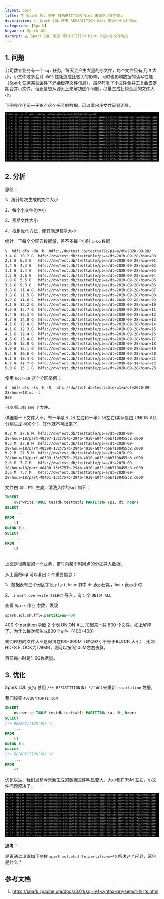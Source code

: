 ```yaml
---
layout: post
title: 在 Spark SQL 使用 REPARTITION Hint 来减少小文件输出
description: 在 Spark SQL 使用 REPARTITION Hint 来减少小文件输出
categories: [Spark]
keywords: Spark SQL
excerpt: 在 Spark SQL 使用 REPARTITION Hint 来减少小文件输出
---
```




## 1. 问题

公司数仓业务有一个 `sql` 任务，每天会产生大量的小文件，每个文件只有 几 `M` 大小，小文件过多会对 `HDFS` 性能造成比较大的影响，同时也影响数据的读写性能（Spark 任务某些条件下还会缓存文件信息），虽然开发了小文件合并工具会去定期合并小文件，但还是想从源头上来解决这个问题，尽量生成比较合适的文件大小。

下图是优化前一天18点这个分区的数据，可以看出小文件问题明显。

![small-files](/images/posts/spark/spark-repartition-small-files/small-files.png)





## 2. 分析

思路：

1、统计每次生成的文件大小

2、每个小文件的大小

3、预期文件大小

4、找到优化方法，使其满足预期大小



统计一下每个分区的数据量，差不多每个小时 `1-6G` 数据

```shell
$  hdfs dfs -du -h  hdfs://dw/test.db/testtable/p1=a/dt=2020-09-28/
3.4 G  10.2 G  hdfs://dw/test.db/testtable/p1=a/dt=2020-09-28/hour=00
2.1 G  6.3 G   hdfs://dw/test.db/testtable/p1=a/dt=2020-09-28/hour=01
1.4 G  4.3 G   hdfs://dw/test.db/testtable/p1=a/dt=2020-09-28/hour=02
1.1 G  3.4 G   hdfs://dw/test.db/testtable/p1=a/dt=2020-09-28/hour=03
1.2 G  3.6 G   hdfs://dw/test.db/testtable/p1=a/dt=2020-09-28/hour=04
1.8 G  5.5 G   hdfs://dw/test.db/testtable/p1=a/dt=2020-09-28/hour=05
3.1 G  9.3 G   hdfs://dw/test.db/testtable/p1=a/dt=2020-09-28/hour=06
3.8 G  11.4 G  hdfs://dw/test.db/testtable/p1=a/dt=2020-09-28/hour=07
3.8 G  11.5 G  hdfs://dw/test.db/testtable/p1=a/dt=2020-09-28/hour=08
3.9 G  11.6 G  hdfs://dw/test.db/testtable/p1=a/dt=2020-09-28/hour=09
4.1 G  12.2 G  hdfs://dw/test.db/testtable/p1=a/dt=2020-09-28/hour=10
4.6 G  13.7 G  hdfs://dw/test.db/testtable/p1=a/dt=2020-09-28/hour=11
5.4 G  16.3 G  hdfs://dw/test.db/testtable/p1=a/dt=2020-09-28/hour=12
4.7 G  14.0 G  hdfs://dw/test.db/testtable/p1=a/dt=2020-09-28/hour=13
4.1 G  12.4 G  hdfs://dw/test.db/testtable/p1=a/dt=2020-09-28/hour=14
4.1 G  12.3 G  hdfs://dw/test.db/testtable/p1=a/dt=2020-09-28/hour=15
4.1 G  12.4 G  hdfs://dw/test.db/testtable/p1=a/dt=2020-09-28/hour=16
4.5 G  13.4 G  hdfs://dw/test.db/testtable/p1=a/dt=2020-09-28/hour=17
4.6 G  13.8 G  hdfs://dw/test.db/testtable/p1=a/dt=2020-09-28/hour=18
5.0 G  15.1 G  hdfs://dw/test.db/testtable/p1=a/dt=2020-09-28/hour=19
5.5 G  16.6 G  hdfs://dw/test.db/testtable/p1=a/dt=2020-09-28/hour=20
6.1 G  18.4 G  hdfs://dw/test.db/testtable/p1=a/dt=2020-09-28/hour=21
6.2 G  18.7 G  hdfs://dw/test.db/testtable/p1=a/dt=2020-09-28/hour=22
5.0 G  15.1 G  hdfs://dw/test.db/testtable/p1=a/dt=2020-09-28/hour=23
```

使用 `hour=18` 这个分区举例：

```shell
$  hdfs dfs -ls -h -R  hdfs://dw/test.db/testtable/p1=a/dt=2020-09-28/hour=18|wc -l
800
```

可以看出有 `800` 个文件。

详细看一下文件大小，有一半是 `9.2M` 左右和一半`2.6M`左右(实际是由 UNION ALL 分别生成 400个 )，其他就不列出来了.

```shell
9.2 M  27.6 M  hdfs://dw/test.db/testtable/p1=a/dt=2020-09-28/hour=18/part-00397-13c5757b-294b-4010-a0f7-bbb7100455c8.c000
9.3 M  27.8 M  hdfs://dw/test.db/testtable/p1=a/dt=2020-09-28/hour=18/part-00398-13c5757b-294b-4010-a0f7-bbb7100455c8.c000
9.2 M  27.5 M  hdfs://dw/test.db/testtable/p1=a/dt=2020-09-28/hour=18/part-00399-13c5757b-294b-4010-a0f7-bbb7100455c8.c000
2.6 M  7.7 M   hdfs://dw/test.db/testtable/p1=a/dt=2020-09-28/hour=18/part-00400-13c5757b-294b-4010-a0f7-bbb7100455c8.c000
2.6 M  7.7 M   hdfs://dw/test.db/testtable/p1=a/dt=2020-09-28/hour=18/part-00401-13c5757b-294b-4010-a0f7-bbb7100455c8.c000
```

文件由 `SQL ETL` 生成，清洗入库的`sql` 如下： 

```sql
INSERT
	overwrite TABLE testdb.testtable PARTITION (p1, dt, hour)
SELECT
	...
FROM
	t1
UNION ALL
SELECT
	...
FROM
	t2
  
```

上面是很典型的一个业务，定时向某个时间点的分区导入数据。

从上面的sql 可以看出 `2` 个重要信息：

1、数据表有三个分区字段 `p1,dt,hour` 其中 `dt` 表示日期，`hour` 表示小时.

2、 `insert overwrite SELECT` 导入，有 `1` 个 `UNION ALL`  



查看 `Spark` 作业 参数，发现

```sql
spark.sql.shuffle.partitions=400
```

400 个 partition 导致 2 个表 UNION ALL  加起来一共 800 个文件。如上解释了，为什么每次都生成800个文件（400+400）

我们理想的文件大小是保持在100-200M（建议略小于等于BLOCK 大小），比如HDFS BLOCK为128MB，则可以按照100M左右去算。

目前每小时是1-6G数据量。





## 3. 优化



Spark SQL 支持 使用 ` /*+ REPARTITION(N) */ ` hint 来重新 `repartition` 数据,

我们设置  `40/20个PARTITION` 



```sql
INSERT
	overwrite TABLE testdb.testtable PARTITION (a, dt, hour)
SELECT
/*+ REPARTITION(40) */
	...
FROM
	t1
UNION ALL
SELECT
/*+ REPARTITION(20) */
	...
FROM
	t2
```

优化以后，我们发现今天新生成的数据文件明显变大，大小都在95M 左右，小文件问题解决了。

![small-files](/images/posts/spark/spark-repartition-small-files/big-files.png)





**思考：**

是否通过设置如下参数  `spark.sql.shuffle.partitions=40`  解决这个问题，区别是什么？



## 参考文档

1. https://spark.apache.org/docs/3.0.1/sql-ref-syntax-qry-select-hints.html